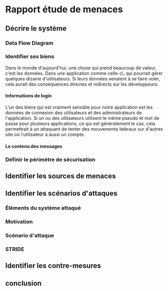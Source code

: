 # Rapport étude de menaces

## Décrire le système 

### Data Flow Diagram

### Identifier ses biens 

Dans le monde d'aujourd'hui, une chose qui prend beaucoup de valeur, c'est les données. Dans une application comme celle-ci, qui pourrait gérer quelques dizaine d'utilisateurs. Si leurs données venaient à se faire voler, cela aurait des conséquences directes et indirects sur les développeurs. 

#### Informations de login 

L'un des biens qui est vraiment sensible pour notre application est les données de connexion  des utilisateurs et des administrateurs de l'application. Si un ou des utilisateurs utilisent le même pseudo et mot de passe pour plusieurs applications, ce qui est généralement le cas, cela permettrait à un attaquant de tenter des mouvements latéraux sur d'autres site où l'utilisateur a aussi un compte.

#### Le contenu des messages



### Définir le périmètre de sécurisation

## Identifier les sources de menaces

## Identifier les scénarios d'attaques

### Éléments du système attaqué

### Motivation

### Scénario d'attaque

### STRIDE

## Identifier les contre-mesures

## conclusion
